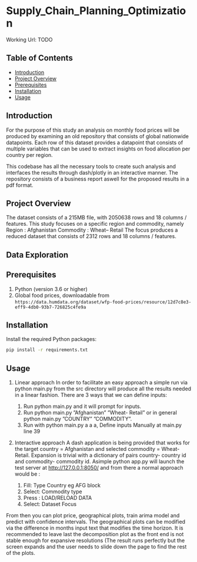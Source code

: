 # Supply_Chain_Planning_Optimization

Working Url: TODO


## Table of Contents

- [Introduction](#introduction)
- [Project Overview](#project-overview)
- [Prerequisites](#prerequisites)
- [Installation](#installation)
- [Usage](#usage)

## Introduction
 For the purpose of this study an analysis on monthly food prices will be produced
 by examining an old repository that consists of global nationwide datapoints.
 Each row of this dataset provides a datapoint that consists of multiple variables
 that can be used to extract insights on food allocation per country per region.

 This codebase has all the necessary tools to create such analysis and interfaces the results through dash/plotly in an interactive manner. The repository consists of a business report aswell for the proposed results in a pdf format.

## Project Overview
The dataset consists of a 215MB file, with 2050638 rows and 18 columns /
features. This study focuses on a specific region and commodity, namely Region :
Afghanistan Commodity : Wheat– Retail The focus produces a reduced dataset
that consists of 2312 rows and 18 columns / features.

## Data Exploration

## Prerequisites

1. Python (version 3.6 or higher)
2. Global food prices, downloadable from `https://data.humdata.org/dataset/wfp-food-prices/resource/12d7c8e3-eff9-4db0-93b7-726825c4fe9a`

## Installation

Install the required Python packages:

```bash
pip install -r requirements.txt
```

## Usage

1.  Linear approach
In order to facilitate an easy approach a simple run via python main.py from
the src directory will produce all the results needed in a linear fashion. There
are 3 ways that we can define inputs:
	1. Run python main.py and it will prompt for inputs.
	2. Run python main.py ”Afghanistan” ”Wheat- Retail” or in general python main.py ”COUNTRY” ”COMMODITY”.
	3. Run with python main.py a a a, Define inputs Manually at main.py line 39

2.  Interactive approach
A dash application is being provided that works for the target country =
Afghanistan and selected commodity = Wheat- Retail. Expansion is trivial
with a dictionary of pairs country- country id and commodity- commodity id.
Asimple python app.py will launch the test server at http://127.0.0.1:8050/
and from there a normal approach would be :
	1. Fill: Type Country eg AFG block
	2. Select: Commodity type
	3. Press : LOAD/RELOAD DATA
	4. Select: Dataset Focus


From then you can plot price, geographical plots, train arima model and predict
with confidence intervals. The geographical plots can be modified via the
difference in months input text that modifies the time horizon.
It is recommended to leave last the decomposition plot as the front end is
not stable enough for expansive resolutions (The result runs perfectly but the
screen expands and the user needs to slide down the page to find the rest of the
plots.